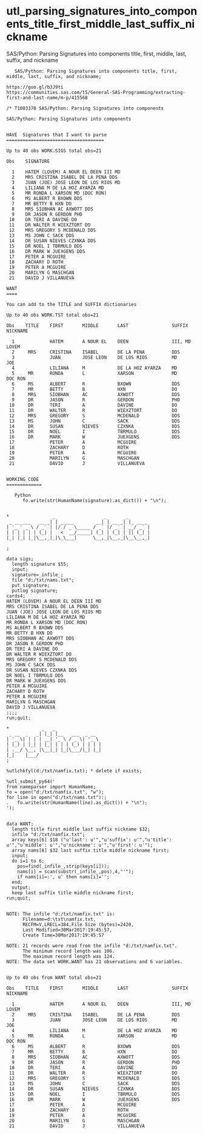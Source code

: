 # utl_parsing_signatures_into_components_title_first_middle_last_suffix_nickname
SAS/Python: Parsing Signatures into components title, first, middle, last, suffix, and nickname

       SAS/Python: Parsing Signatures into components title, first, middle, last, suffix, and nickname;                                  
                                                                                                                                      
    https://goo.gl/b3J9ti                                                                                                             
    https://communities.sas.com/t5/General-SAS-Programming/extracting-first-and-last-name/m-p/415568                                  
                                                                                                                                      
    /* T1003370 SAS/Python: Parsing Signatures into components                                                                        
                                                                                                                                      
    SAS/Python: Parsing Signatures into components                                                                                    
                                                                                                                                      
                                                                                                                                      
    HAVE  Signatures that I want to parse                                                                                             
    ====================================                                                                                              
                                                                                                                                      
    Up to 40 obs WORK.SIGS total obs=21                                                                                               
                                                                                                                                      
    Obs    SIGNATURE                                                                                                                  
                                                                                                                                      
      1    HATEM (LOVEM) A NOUR EL DEEN III MD                                                                                        
      2    MRS CRISTINA ISABEL DE LA PENA DDS                                                                                         
      3    JUAN (JOE) JOSE LEON DE LOS RIOS MD                                                                                        
      4    LILIANA M DE LA HOZ AYARZA MD                                                                                              
      5    MR RONDA L XARSON MD (DOC RON)                                                                                             
      6    MS ALBERT R BXOWN DDS                                                                                                      
      7    MR BETTY B HXN DO                                                                                                          
      8    MRS SIOBHAN AC AXWOTT DDS                                                                                                  
      9    DR JASON R GERDON PHD                                                                                                      
     10    DR TERI A DAVINE DO                                                                                                        
     11    DR WALTER R WIEXZTORT DO                                                                                                   
     12    MRS GREGORY S MCDENALD DDS                                                                                                 
     13    MS JOHN C SACK DDS                                                                                                         
     14    DR SUSAN NIEVES CZXNKA DDS                                                                                                 
     15    DR NOEL I TBRMULO DDS                                                                                                      
     16    DR MARK W JUEXGENS DDS                                                                                                     
     17    PETER A MCGUIRE                                                                                                            
     18    ZACHARY D ROTH                                                                                                             
     19    PETER A MCGUIRE                                                                                                            
     20    MARILYN G MASCHGAN                                                                                                         
     21    DAVID J VILLANUEVA                                                                                                         
                                                                                                                                      
    WANT                                                                                                                              
    ====                                                                                                                              
                                                                                                                                      
    You can add to the TITLE and SUFFIX dictionaries                                                                                  
                                                                                                                                      
    Up to 40 obs WORK.TST total obs=21                                                                                                
                                                                                                                                      
    Obs    TITLE    FIRST       MIDDLE       LAST                SUFFIX     NICKNAME                                                  
                                                                                                                                      
      1             HATEM       A NOUR EL    DEEN                III, MD    LOVEM                                                     
      2     MRS     CRISTINA    ISABEL       DE LA PENA          DDS                                                                  
      3             JUAN        JOSE LEON    DE LOS RIOS         MD         JOE                                                       
      4             LILIANA     M            DE LA HOZ AYARZA    MD                                                                   
      5     MR      RONDA       L            XARSON              MD         DOC RON                                                   
      6     MS      ALBERT      R            BXOWN               DDS                                                                  
      7     MR      BETTY       B            HXN                 DO                                                                   
      8     MRS     SIOBHAN     AC           AXWOTT              DDS                                                                  
      9     DR      JASON       R            GERDON              PHD                                                                  
     10     DR      TERI        A            DAVINE              DO                                                                   
     11     DR      WALTER      R            WIEXZTORT           DO                                                                   
     12     MRS     GREGORY     S            MCDENALD            DDS                                                                  
     13     MS      JOHN        C            SACK                DDS                                                                  
     14     DR      SUSAN       NIEVES       CZXNKA              DDS                                                                  
     15     DR      NOEL        I            TBRMULO             DDS                                                                  
     16     DR      MARK        W            JUEXGENS            DDS                                                                  
     17             PETER       A            MCGUIRE                                                                                  
     18             ZACHARY     D            ROTH                                                                                     
     19             PETER       A            MCGUIRE                                                                                  
     20             MARILYN     G            MASCHGAN                                                                                 
     21             DAVID       J            VILLANUEVA                                                                               
                                                                                                                                      
                                                                                                                                      
    WORKING CODE                                                                                                                      
    =============                                                                                                                     
                                                                                                                                      
       Python                                                                                                                         
          fo.write(str(HumanName(signature).as_dict()) + "\n");                                                                       
                                                                                                                                      
                                                                                                                                      
    *                _                  _       _                                                                                     
     _ __ ___   __ _| | _____        __| | __ _| |_ __ _                                                                              
    | '_ ` _ \ / _` | |/ / _ \_____ / _` |/ _` | __/ _` |                                                                             
    | | | | | | (_| |   <  __/_____| (_| | (_| | || (_| |                                                                             
    |_| |_| |_|\__,_|_|\_\___|      \__,_|\__,_|\__\__,_|                                                                             
                                                                                                                                      
    ;                                                                                                                                 
                                                                                                                                      
    data sigs;                                                                                                                        
      length signature $55;                                                                                                           
      input;                                                                                                                          
      signature=_infile_;                                                                                                             
      file "d:/txt/nams.txt";                                                                                                         
      put signature;                                                                                                                  
      putlog signature;                                                                                                               
    cards4;                                                                                                                           
    HATEM (LOVEM) A NOUR EL DEEN III MD                                                                                               
    MRS CRISTINA ISABEL DE LA PENA DDS                                                                                                
    JUAN (JOE) JOSE LEON DE LOS RIOS MD                                                                                               
    LILIANA M DE LA HOZ AYARZA MD                                                                                                     
    MR RONDA L XARSON MD (DOC RON)                                                                                                    
    MS ALBERT R BXOWN DDS                                                                                                             
    MR BETTY B HXN DO                                                                                                                 
    MRS SIOBHAN AC AXWOTT DDS                                                                                                         
    DR JASON R GERDON PHD                                                                                                             
    DR TERI A DAVINE DO                                                                                                               
    DR WALTER R WIEXZTORT DO                                                                                                          
    MRS GREGORY S MCDENALD DDS                                                                                                        
    MS JOHN C SACK DDS                                                                                                                
    DR SUSAN NIEVES CZXNKA DDS                                                                                                        
    DR NOEL I TBRMULO DDS                                                                                                             
    DR MARK W JUEXGENS DDS                                                                                                            
    PETER A MCGUIRE                                                                                                                   
    ZACHARY D ROTH                                                                                                                    
    PETER A MCGUIRE                                                                                                                   
    MARILYN G MASCHGAN                                                                                                                
    DAVID J VILLANUEVA                                                                                                                
    ;;;;                                                                                                                              
    run;quit;                                                                                                                         
                                                                                                                                      
    *            _   _                                                                                                                
     _ __  _   _| |_| |__   ___  _ __                                                                                                 
    | '_ \| | | | __| '_ \ / _ \| '_ \                                                                                                
    | |_) | |_| | |_| | | | (_) | | | |                                                                                               
    | .__/ \__, |\__|_| |_|\___/|_| |_|                                                                                               
    |_|    |___/                                                                                                                      
    ;                                                                                                                                 
                                                                                                                                      
    %utlchkfyl(d:/txt/namfix.txt); * delete if exists;                                                                                
                                                                                                                                      
    %utl_submit_py64('                                                                                                                
    from nameparser import HumanName;                                                                                                 
    fo = open("d:/txt/namfix.txt", "w");                                                                                              
    for line in open("d:/txt/nams.txt"):;                                                                                             
    .   fo.write(str(HumanName(line).as_dict()) + "\n");                                                                              
    ');                                                                                                                               
                                                                                                                                      
                                                                                                                                      
    data WANT;                                                                                                                        
      length title first middle last suffix nickname $32;                                                                             
      infile "d:/txt/namfix.txt";                                                                                                     
      array keys[6] $18 ("u'last': u'","u'suffix': u'","u'title': u'","u'middle': u'","u'nickname': u'","u'first': u'");              
      array nams[6] $32 last suffix title middle nickname first;                                                                      
      input;                                                                                                                          
      do i=1 to 6;                                                                                                                    
        pos=find(_infile_,strip(keys[i]));                                                                                            
        nams[i] = scan(substr(_infile_,pos),4,"'");                                                                                   
        if nams[i]=:', u' then nams[i]='';                                                                                            
      end;                                                                                                                            
      output;                                                                                                                         
      keep last suffix title middle nickname first;                                                                                   
    run;quit;                                                                                                                         
                                                                                                                                      
                                                                                                                                      
    NOTE: The infile "d:/txt/namfix.txt" is:                                                                                          
          Filename=d:\txt\namfix.txt,                                                                                                 
          RECFM=V,LRECL=384,File Size (bytes)=2420,                                                                                   
          Last Modified=30Mar2017:19:45:57,                                                                                           
          Create Time=30Mar2017:19:45:57                                                                                              
                                                                                                                                      
    NOTE: 21 records were read from the infile "d:/txt/namfix.txt".                                                                   
          The minimum record length was 106.                                                                                          
          The maximum record length was 124.                                                                                          
    NOTE: The data set WORK.WANT has 21 observations and 6 variables.                                                                 
                                                                                                                                      
                                                                                                                                      
    Up to 40 obs from WANT total obs=21                                                                                               
                                                                                                                                      
    Obs    TITLE    FIRST       MIDDLE       LAST                SUFFIX     NICKNAME                                                  
                                                                                                                                      
      1             HATEM       A NOUR EL    DEEN                III, MD    LOVEM                                                     
      2     MRS     CRISTINA    ISABEL       DE LA PENA          DDS                                                                  
      3             JUAN        JOSE LEON    DE LOS RIOS         MD         JOE                                                       
      4             LILIANA     M            DE LA HOZ AYARZA    MD                                                                   
      5     MR      RONDA       L            XARSON              MD         DOC RON                                                   
      6     MS      ALBERT      R            BXOWN               DDS                                                                  
      7     MR      BETTY       B            HXN                 DO                                                                   
      8     MRS     SIOBHAN     AC           AXWOTT              DDS                                                                  
      9     DR      JASON       R            GERDON              PHD                                                                  
     10     DR      TERI        A            DAVINE              DO                                                                   
     11     DR      WALTER      R            WIEXZTORT           DO                                                                   
     12     MRS     GREGORY     S            MCDENALD            DDS                                                                  
     13     MS      JOHN        C            SACK                DDS                                                                  
     14     DR      SUSAN       NIEVES       CZXNKA              DDS                                                                  
     15     DR      NOEL        I            TBRMULO             DDS                                                                  
     16     DR      MARK        W            JUEXGENS            DDS                                                                  
     17             PETER       A            MCGUIRE                                                                                  
     18             ZACHARY     D            ROTH                                                                                     
     19             PETER       A            MCGUIRE                                                                                  
     20             MARILYN     G            MASCHGAN                                                                                 
     21             DAVID       J            VILLANUEVA                                                                               
                                                                                                                                      
                                                                                                                                      
                                                                                                                                      
                                                                                                                                      
                                                                                                                                      
